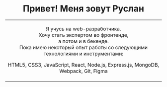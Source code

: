 <h1 align="center"> Привет! Меня зовут Руслан</h1>

<table align="center" width="100%" height="100%">
  <tr>
    <td width="68%">
      <p align="center">
Я учусь на web-разработчика.<br>
Хочу стать экспертом во фронтенде,<br> а потом и в бекенде.<br>
Пока имею некоторый опыт работы со следующими технологиями и инструментами:
</p>
      <div align="center">     
        HTML5, CSS3, JavaScript, React, Node.js, Express.js, MongoDB, Webpack, Git, Figma
      </div>  
        <br/>
    </td>
 <tr>    
</table>  
